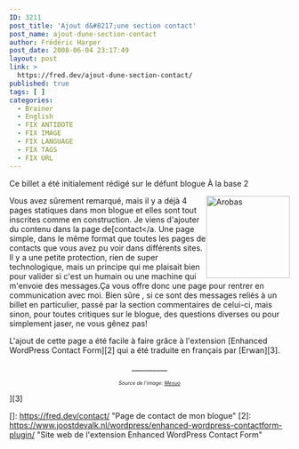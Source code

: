```yaml
---
ID: 3211
post_title: 'Ajout d&#8217;une section contact'
post_name: ajout-dune-section-contact
author: Frédéric Harper
post_date: 2008-06-04 23:17:49
layout: post
link: >
  https://fred.dev/ajout-dune-section-contact/
published: true
tags: [ ]
categories:
  - Brainer
  - English
  - FIX ANTIDOTE
  - FIX IMAGE
  - FIX LANGUAGE
  - FIX TAGS
  - FIX URL
---
```

<div id="deadblog">
  Ce billet a été initialement rédigé sur le défunt blogue À la base 2
</div>

<img style="float:right" title="Arobas" src="http://fred.dev/wp-content/uploads/2008/06/arobas.jpg" alt="Arobas" width="150" height="148" />Vous avez sûrement remarqué, mais il y a déjà 4 pages statiques dans mon blogue et elles sont tout inscrites comme en construction. Je viens d'ajouter du contenu dans la page de[contact</a.
Une page simple, dans le même format que toutes les pages de contacts que vous avez pu voir dans différents sites. Il y a une petite protection, rien de super technologique, mais un principe qui me plaisait bien pour valider si c'est un humain ou une machine qui m'envoie des messages.Ça vous offre donc une page pour rentrer en communication avec moi. Bien sûre , si ce sont des messages reliés à un billet en particulier, passé par la section commentaires de celui-ci, mais sinon, pour toutes critiques sur le blogue, des questions diverses ou pour simplement jaser, ne vous gênez pas!

L'ajout de cette page a été facile à faire grâce à l'extension [Enhanced WordPress Contact Form][2] qui a été traduite en français par [Erwan][3].

<p style="text-align:center">
  __________
</p>

<p style="text-align:center">
  <em><span style="font-size:xx-small">Source de l'image: <a title="Source de l'image" href="https://www.tristandenommee.com/">Mesuo</a></span></em>
</p>][3]

 []: https://fred.dev/contact/ "Page de contact de mon blogue"
 [2]: https://www.joostdevalk.nl/wordpress/enhanced-wordpress-contactform-plugin/ "Site web de l'extension Enhanced WordPress Contact Form"